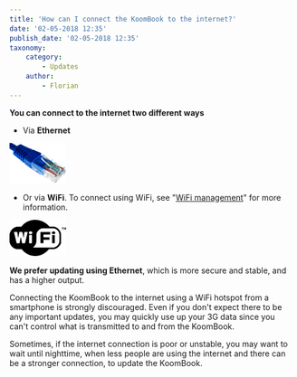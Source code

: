 ```yaml
---
title: 'How can I connect the KoomBook to the internet?'
date: '02-05-2018 12:35'
publish_date: '02-05-2018 12:35'
taxonomy:
    category:
        - Updates
    author:
        - Florian
---
```


**You can connect to the internet two different ways**

* Via **Ethernet**

![](ethernet.png)

* Or via **WiFi**.  To connect using WiFi, see "[WiFi management](http://ideascube.doc.bibliosansfrontieres.org/en/administrateur/gestion-wifi)" for more information.

![](signewifi.png)

**We prefer updating using Ethernet**, which is more secure and stable, and has a higher output. 

Connecting the KoomBook to the internet using a WiFi hotspot from a smartphone is strongly discouraged.  Even if you don't expect there to be any important updates, you may quickly use up your 3G data since you can't control what is transmitted to and from the KoomBook.

Sometimes, if the internet connection is poor or unstable, you may want to wait until nighttime, when less people are using the internet and there can be a stronger connection, to update the KoomBook.

